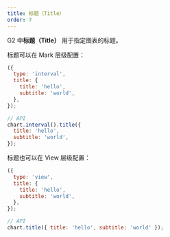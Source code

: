```yaml
---
title: 标题（Title）
order: 7
---
```


G2 中**标题（Title）** 用于指定图表的标题。

标题可以在 Mark 层级配置：

```js
({
  type: 'interval',
  title: {
    title: 'hello',
    subtitle: 'world',
  },
});
```

```js
// API
chart.interval().title({
  title: 'hello',
  subtitle: 'world',
});
```

标题也可以在 View 层级配置：

```js
({
  type: 'view',
  title: {
    title: 'hello',
    subtitle: 'world',
  },
});
```

```js
// API
chart.title({ title: 'hello', subtitle: 'world' });
```
